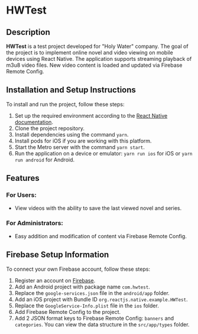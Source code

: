 # HWTest

## Description

**HWTest** is a test project developed for "Holy Water" company. The goal of the project is to implement online novel and video viewing on mobile devices using React Native. The application supports streaming playback of m3u8 video files. New video content is loaded and updated via Firebase Remote Config.

## Installation and Setup Instructions

To install and run the project, follow these steps:

1. Set up the required environment according to the [React Native documentation](https://reactnative.dev/docs/environment-setup).
2. Clone the project repository.
3. Install dependencies using the command `yarn`.
4. Install pods for iOS if you are working with this platform.
5. Start the Metro server with the command `yarn start`.
6. Run the application on a device or emulator: `yarn run ios` for iOS or `yarn run android` for Android.

## Features

### For Users:
- View videos with the ability to save the last viewed novel and series.

### For Administrators:
- Easy addition and modification of content via Firebase Remote Config.

## Firebase Setup Information

To connect your own Firebase account, follow these steps:

1. Register an account on [Firebase](https://firebase.google.com/).
2. Add an Android project with package name `com.hwtest`.
3. Replace the `google-services.json` file in the `android/app` folder.
4. Add an iOS project with Bundle ID `org.reactjs.native.example.HWTest`.
5. Replace the `GoogleService-Info.plist` file in the `ios` folder.
6. Add Firebase Remote Config to the project.
7. Add 2 JSON format keys to Firebase Remote Config: `banners` and `categories`. You can view the data structure in the `src/app/types` folder.
